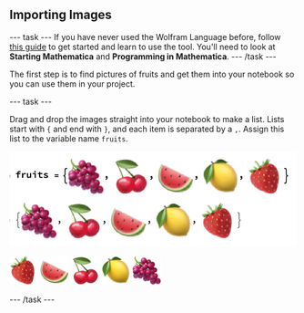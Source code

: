 ## Importing Images

--- task ---
If you have never used the Wolfram Language before, follow [this guide](https://projects.raspberrypi.org/en/projects/getting-started-with-mathematica) to get started and learn to use the tool. You'll need to look at **Starting Mathematica** and **Programming in Mathematica**.
--- /task ---

The first step is to find pictures of fruits and get them into your notebook so you can use them in your project.

--- task ---

Drag and drop the images straight into your notebook to make a list. Lists start with `{` and end with `}`, and each item is separated by a `,`. Assign this list to the variable name `fruits`.

![Making a List](images/MakeAList.png)

![Strawberry](images/strawberry.png)
![Watermelon](images/watermelon.png)
![Cherries](images/cherries.png)
![Lemon](images/lemon.png)
![Grapes](images/grapes.png)

--- /task ---
